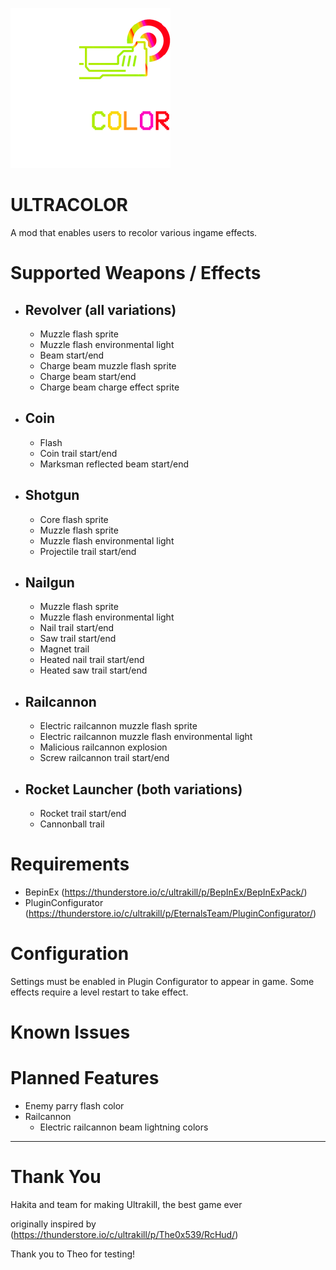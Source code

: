 ![UltraColor](./assets/icon.png)

# ULTRACOLOR

A mod that enables users to recolor various ingame effects.

# Supported Weapons / Effects

- Revolver (all variations)
    - 
    - Muzzle flash sprite
    - Muzzle flash environmental light
    - Beam start/end
    - Charge beam muzzle flash sprite
    - Charge beam start/end
    - Charge beam charge effect sprite
- Coin
    -
    - Flash
    - Coin trail start/end 
    - Marksman reflected beam start/end
- Shotgun
    -
    - Core flash sprite
    - Muzzle flash sprite
    - Muzzle flash environmental light
    - Projectile trail start/end
- Nailgun
    -
    - Muzzle flash sprite
    - Muzzle flash environmental light
    - Nail trail start/end
    - Saw trail start/end
    - Magnet trail
    - Heated nail trail start/end
    - Heated saw trail start/end
- Railcannon
    -
    - Electric railcannon muzzle flash sprite
    - Electric railcannon muzzle flash environmental light
    - Malicious railcannon explosion
    - Screw railcannon trail start/end
- Rocket Launcher (both variations)
    - 
    - Rocket trail start/end
    - Cannonball trail 

# Requirements

- BepinEx (https://thunderstore.io/c/ultrakill/p/BepInEx/BepInExPack/)
- PluginConfigurator (https://thunderstore.io/c/ultrakill/p/EternalsTeam/PluginConfigurator/)

# Configuration

Settings must be enabled in Plugin Configurator to appear in game. Some effects require a level restart to take effect.

# Known Issues

# Planned Features

- Enemy parry flash color
- Railcannon
  - Electric railcannon beam lightning colors

---

# Thank You

Hakita and team for making Ultrakill, the best game ever

originally inspired by (https://thunderstore.io/c/ultrakill/p/The0x539/RcHud/)

Thank you to Theo for testing!

